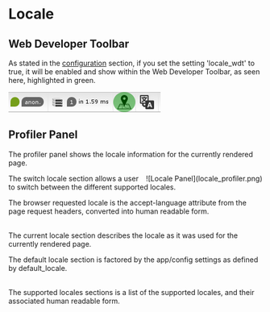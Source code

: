 Locale
=========

Web Developer Toolbar
---------------------

As stated in the [configuration](configuration.md) section, if you set the setting 'locale_wdt' to true, it will be enabled and show within the Web Developer Toolbar, as seen here, highlighted in green.

![Locale Toolbar](locale_toolbar.png)

Profiler Panel
--------------
The profiler panel shows the locale information for the currently rendered page.

<div style="float: right;">![Locale Panel](locale_profiler.png)</div>
The switch locale section allows a user to switch between the different supported locales.<br />

The browser requested locale is the accept-language attribute from the page request headers, converted into human readable form.<br /><br />

The current locale section describes the locale as it was used for the currently rendered page.

The default locale section is factored by the app/config settings as defined by default_locale.<br /><br />

The supported locales sections is a list of the supported locales, and their associated human readable form.

